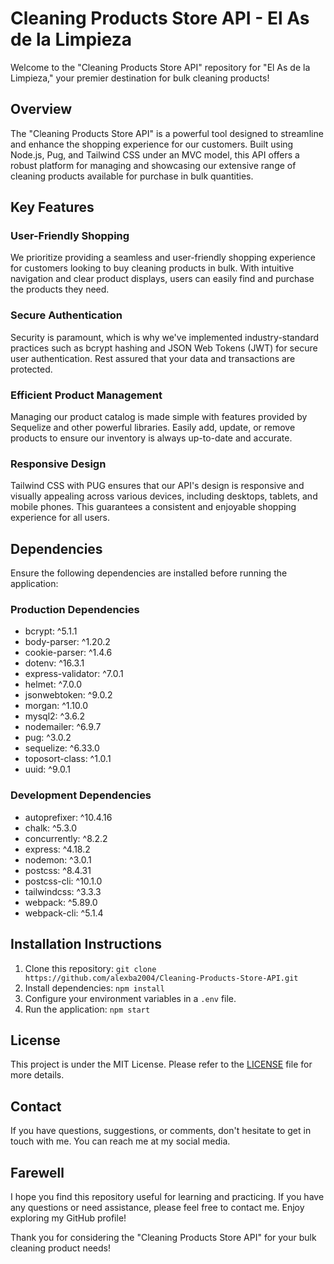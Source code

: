 # Cleaning Products Store API - El As de la Limpieza

Welcome to the "Cleaning Products Store API" repository for "El As de la Limpieza," your premier destination for bulk cleaning products!

## Overview

The "Cleaning Products Store API" is a powerful tool designed to streamline and enhance the shopping experience for our customers. Built using Node.js, Pug, and Tailwind CSS under an MVC model, this API offers a robust platform for managing and showcasing our extensive range of cleaning products available for purchase in bulk quantities.

## Key Features

### User-Friendly Shopping

We prioritize providing a seamless and user-friendly shopping experience for customers looking to buy cleaning products in bulk. With intuitive navigation and clear product displays, users can easily find and purchase the products they need.

### Secure Authentication

Security is paramount, which is why we've implemented industry-standard practices such as bcrypt hashing and JSON Web Tokens (JWT) for secure user authentication. Rest assured that your data and transactions are protected.

### Efficient Product Management

Managing our product catalog is made simple with features provided by Sequelize and other powerful libraries. Easily add, update, or remove products to ensure our inventory is always up-to-date and accurate.

### Responsive Design

Tailwind CSS with PUG ensures that our API's design is responsive and visually appealing across various devices, including desktops, tablets, and mobile phones. This guarantees a consistent and enjoyable shopping experience for all users.

## Dependencies

Ensure the following dependencies are installed before running the application:

### Production Dependencies

- bcrypt: ^5.1.1
- body-parser: ^1.20.2
- cookie-parser: ^1.4.6
- dotenv: ^16.3.1
- express-validator: ^7.0.1
- helmet: ^7.0.0
- jsonwebtoken: ^9.0.2
- morgan: ^1.10.0
- mysql2: ^3.6.2
- nodemailer: ^6.9.7
- pug: ^3.0.2
- sequelize: ^6.33.0
- toposort-class: ^1.0.1
- uuid: ^9.0.1

### Development Dependencies

- autoprefixer: ^10.4.16
- chalk: ^5.3.0
- concurrently: ^8.2.2
- express: ^4.18.2
- nodemon: ^3.0.1
- postcss: ^8.4.31
- postcss-cli: ^10.1.0
- tailwindcss: ^3.3.3
- webpack: ^5.89.0
- webpack-cli: ^5.1.4

## Installation Instructions

1. Clone this repository: `git clone https://github.com/alexba2004/Cleaning-Products-Store-API.git`
2. Install dependencies: `npm install`
3. Configure your environment variables in a `.env` file.
4. Run the application: `npm start`

## License

This project is under the MIT License. Please refer to the [LICENSE](LICENSE) file for more details.

## Contact

If you have questions, suggestions, or comments, don't hesitate to get in touch with me. You can reach me at my social media.

## Farewell
I hope you find this repository useful for learning and practicing. If you have any questions or need assistance, please feel free to contact me. Enjoy exploring my GitHub profile!

Thank you for considering the "Cleaning Products Store API" for your bulk cleaning product needs!
